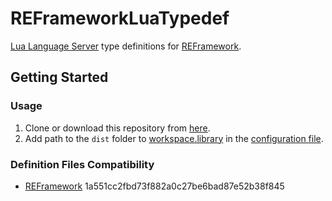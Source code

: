 # REFrameworkLuaTypedef

[Lua Language Server](https://github.com/LuaLS/lua-language-server) type definitions for [REFramework](https://github.com/praydog/REFramework).

## Getting Started

### Usage

1. Clone or download this repository from [here](https://github.com/infinitY0369/REFrameworkLuaTypedef/archive/refs/heads/master.zip).
2. Add path to the `dist` folder to [workspace.library](https://luals.github.io/wiki/settings/#workspacelibrary) in the [configuration file](https://luals.github.io/wiki/configuration/#configuration-file).

### Definition Files Compatibility

- [REFramework](https://github.com/praydog/REFramework/commit/1a551cc2fbd73f882a0c27be6bad87e52b38f845) 1a551cc2fbd73f882a0c27be6bad87e52b38f845
